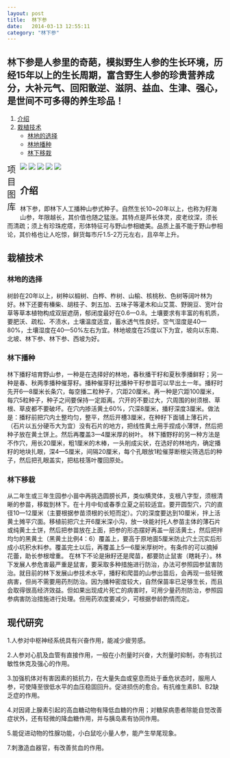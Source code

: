 ```yaml
---
layout: post
title:  林下参
date:   2014-03-13 12:55:11
category: "林下参"
---
```


<h2 id="tagline">林下参是人参里的奇葩，模拟野生人参的生长环境，历经15年以上的生长周期，富含野生人参的珍贵营养成分，大补元气、回阳散逆、滋阴、益血、生津、强心，是世间不可多得的养生珍品！</h2>

<ol id="table">
    <li><a href="#section1">介绍</a></li>
    <li><a href="#section2">栽植技术</a>
        <ul>
            <li><a href="#section2-1">林地的选择</a></li>
            <li><a href="#section2-2">林地播种</a></li>
			<li><a href="#section2-3">林下移栽</a></li>
        </ul>
    </li>
</ol>
<div class="xmtk">
    <span style="width:30px; font-size:20px; float:left;">项目图库</span>
    <div id="gt">
    <div id="guntu">
    <div id="guntu1">
    <a href=""><img src="http://ginsengplanting.github.io/ginseng/lin-xia-1.jpg" border="0"/></a>
    <a href=""><img src="http://ginsengplanting.github.io/ginseng/lin-xia-2.jpg" border="0"/></a>
    <a href=""><img src="http://ginsengplanting.github.io/ginseng/lin-xia-3.jpg" border="0"/></a> 
    <a href=""><img src="http://ginsengplanting.github.io/ginseng/lin-xia-4.jpg" border="0"/></a>
     <a href=""><img src="http://ginsengplanting.github.io/ginseng/lin-xia-5.jpg" border="0"/></a>
    </div>
    <div id="guntu2"></div>
    </div>
    </div>
    <script type="text/javascript" src="http://ginsengplanting.github.com/picmove.js"></script>
</div>

<h2 id="section1">介绍</h2>
<p>林下参，即林下人工播种山参式种子。自然生长10~20年以上，也称为籽海山参，年限越长，其价值也随之猛涨。其特点是芦长体灵，皮老纹深，须长而清疏；须上有珍珠疙瘩，形体特征可与野山参相媲美。品质上虽不能于野山参相论，其价格也让人吃惊，鲜货每市斤1.5-2万元左右，且卒年上升。</p>
<h2 id="section2">栽植技术</h2>
<h3 id="section2-1">林地的选择</h3>
<p>树龄在20年以上，树种以椴树、白桦、柞树、山榆、核桃秋、色树等阔叶林为好。林下还要有榛柴、胡枝子、刺五加、五味子等灌木和山艾蒿、野豌豆、宽叶台草等草本植物构成双层遮荫，郁闭度最好在0.6—0.8。土壤要求有丰富的有机质，要肥沃、疏松、不渍水，土壤温度适宜，蓄水透气性良好。空气湿度是40—80%，土壤湿度在40—50%左右为宜。林地坡度在25度以下为宜，坡向以东南、北坡、林下参、林下参、西坡为好。</p>
<h3 id="section2-2">林下播种</h3>
<p>林下播籽培育野山参，一种是在选择好的林地，春秋播干籽和夏秋季播鲜籽；另一种是春、秋两季播种催芽籽。播种催芽籽比播种干籽参苗可以早出土一年。播籽时先开6—8厘米长条穴，每空播二粒种子，穴距20厘米。再一种是穴距100厘米，每穴5粒种子，种子之间要保持一定距离。穴开的不要过大，穴周围的树须根、草根、草皮都不要破坏。在穴内掺活黄土60%，穴深8厘米，播籽深度3厘米。做法是：播籽前把穴内土整均匀，整平，然后开槽3厘米，在种籽下面铺上薄石片，（石片以五分硬币大为宜）没有石片的地方，把线性黄土用手捏成小薄饼，然后把种子放在黄土饼上。然后再覆盖3—4厘米厚的树叶。 林下播野籽的另一种方法是不作穴，用长20厘米，粗1厘米的木棒，一头削成尖状，在选好的林地内，确定播籽的地块扎眼，深4—5厘米，间隔20厘米，每个孔眼放1粒催芽断根尖筛选后的种子，然后把孔眼盖实，把枯枝落叶覆回原处。</p>
<h3 id="section2-3">林下移栽</h3>
<p>从二年生或三年生园参小苗中再挑选圆膀长芦，类似横灵体，支根八字型，须根清晰的参苗，移栽到林下。在十月中旬或春季立夏之前较适宜。要开圆型穴，穴的直径10—12厘米（主要根据参苗须根的长短而定）。穴的深度要达到10厘米，拌上活黄土摊平穴面。移植前把穴土开6厘米深小沟，放一块能衬托人参苗主体的薄石片或纯黄土土饼，然后把参苗放在上面，把参的形态摆好再盖一层活黄土，然后把拌均匀的黑黄土（黑黄土比例4：6）覆盖上，要高于原地面5厘米防止穴土沉实后形成小坑积水料参。覆盖完土以后，再覆盖上5—6厘米厚树叶。有条件的可以摘掉花蕾，助长参根增重。 在林下不论是揪籽还是爬苗，都要防止鼠害（瞎耗子）。林下发展人参危害最严重是鼠害，要采取多种措施进行防治，办法可参照园参鼠害防治。就目前的林下发展山参技术水平，播籽和爬苗的山参出苗后，会再现一些轻微病害，但尚不需要用药剂防治。因为播种密度较大，自然保苗率已足够生长，而且会取得很高经济效益。但如果出现成片死亡的病害时，可用少量药剂防治，参照园参病害防治措施进行处理。但用药浓度要减少，可根据参龄酌情而定。</p>
<h2 id="section3">现代研究</h2>
<p>1.人参对中枢神经系统具有兴奋作用，能减少疲劳感。</p>
<p>2.人参对心肌及血管有直接作用，一般在小剂量时兴奋，大剂量时抑制，亦有抗过敏性休克及强心的作用。</p>
<p>3.加强机体对有害因素的抵抗力，在大量失血或窒息而处于垂危状态时，服用人参，可使降至很低水平的血压稳固回升。促进损伤的愈合。有抗维生素B1、B2缺乏症的作用。</p>
<p>4.对因肾上腺素引起的高血糖动物有降低血糖的作用；对糖尿病患者除能自觉改善症状外，还有轻微的降血糖作用，并与胰岛素有协同作用。</p>
<p>5.能促进动物的性腺功能，小白鼠吃小量人参，能产生举尾现象。</p>
<p>7.刺激造血器官，有改善贫血的作用。</p>